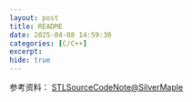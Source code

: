 ```yaml
---
layout: post
title: README
date: 2025-04-08 14:59:30
categories: [C/C++]
excerpt: 
hide: true
---
```


参考资料：
[STLSourceCodeNote@SilverMaple](https://github.com/SilverMaple/STLSourceCodeNote)
